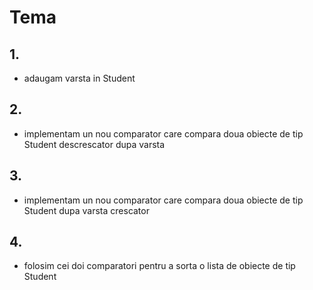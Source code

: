 # Tema
## 1.
- adaugam varsta in Student
## 2.
- implementam un nou comparator care compara doua obiecte de tip Student descrescator dupa varsta
## 3.
- implementam un nou comparator care compara doua obiecte de tip Student dupa varsta crescator
## 4.
- folosim cei doi comparatori pentru a sorta o lista de obiecte de tip Student